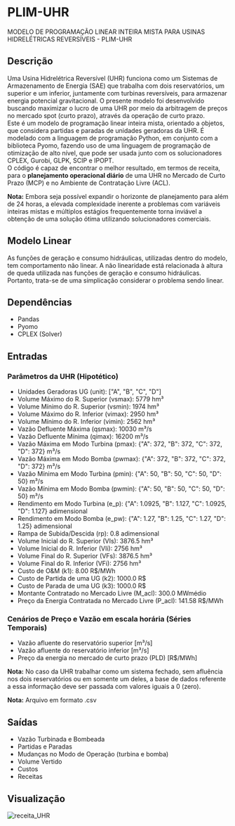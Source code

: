# PLIM-UHR
MODELO DE PROGRAMAÇÃO LINEAR INTEIRA MISTA PARA USINAS HIDRELÉTRICAS REVERSÍVEIS - PLIM-UHR

## Descrição
Uma Usina Hidrelétrica Reversível (UHR) funciona como um Sistemas de Armazenamento de Energia (SAE) que trabalha com dois reservatórios, um superior e um inferior, juntamente com turbinas reversíveis, para armazenar energia potencial gravitacional. O presente modelo foi desenvolvido buscando maximizar o lucro de uma UHR por meio da arbitragem de preços no mercado spot (curto prazo), através da operação de curto prazo.<br>
Este é um modelo de programação linear inteira mista, orientado a objetos, que considera partidas e paradas de unidades geradoras da UHR. É modelado com a linguagem de programação Python, em conjunto com a biblioteca Pyomo, fazendo uso de uma linguagem de programação de otimização de alto nível, que pode ser usada junto com os solucionadores CPLEX, Gurobi, GLPK, SCIP e IPOPT.<br>
O código é capaz de encontrar o melhor resultado, em termos de receita, para o **planejamento operacional diário** de uma UHR no Mercado de Curto Prazo (MCP) e no Ambiente de Contratação Livre (ACL).

**Nota:** Embora seja possível expandir o horizonte de planejamento para além de 24 horas, a elevada complexidade inerente a problemas com variáveis inteiras mistas e múltiplos estágios frequentemente torna inviável a obtenção de uma solução ótima utilizando solucionadores comerciais.

## Modelo Linear
As funções de geração e consumo hidráulicas, utilizadas dentro do modelo, tem comportamento não linear. A não linearidade está relacionada à altura de queda utilizada nas funções de geração e consumo hidráulicas. Portanto, trata-se de uma simplicação considerar o problema sendo linear.

## Dependências
- Pandas
- Pyomo
- CPLEX (Solver)

## Entradas
### Parâmetros da UHR (Hipotético)
  - Unidades Geradoras UG (unit): ["A", "B", "C", "D"]
  - Volume Máximo do R. Superior (vsmax): 5779 hm³
  - Volume Mínimo do R. Superior (vsmin): 1974 hm³
  - Volume Máximo do R. Inferior (vimax): 2950 hm³
  - Volume Mínimo do R. Inferior (vimin): 2562 hm³
  - Vazão Defluente Máxima (qsmax): 10030 m³/s
  - Vazão Defluente Mínima (qimax): 16200 m³/s
  - Vazão Máxima em Modo Turbina (pmax): {"A": 372, "B": 372, "C": 372, "D": 372} m³/s
  - Vazão Máxima em Modo Bomba (pwmax): {"A": 372, "B": 372, "C": 372, "D": 372} m³/s
  - Vazão Mínima em Modo Turbina (pmin): {"A": 50, "B": 50, "C": 50, "D": 50} m³/s
  - Vazão Mínima em Modo Bomba (pwmin): {"A": 50, "B": 50, "C": 50, "D": 50} m³/s
  - Rendimento em Modo Turbina (e_p): {"A": 1.0925, "B": 1.127, "C": 1.0925, "D": 1.127} adimensional
  - Rendimento em Modo Bomba (e_pw): {"A": 1.27, "B": 1.25, "C": 1.27, "D": 1.25} adimensional
  - Rampa de Subida/Descida (rp): 0.8 adimensional
  - Volume Inicial do R. Superior (VIs): 3876.5 hm³
  - Volume Inicial do R. Inferior (VIi): 2756 hm³
  - Volume Final do R. Superior (VFs): 3876.5 hm³
  - Volume Final do R. Inferior (VFi): 2756 hm³
  - Custo de O&M (k1): 8.00 R$/MWh
  - Custo de Partida de uma UG (k2): 1000.0 R$
  - Custo de Parada de uma UG (k3): 1000.0 R$
  - Montante Contratado no Mercado Livre (M_acl): 300.0 MWmédio
  - Preço da Energia Contratada no Mercado Livre (P_acl): 141.58 R$/MWh

### Cenários de Preço e Vazão em escala horária (Séries Temporais)
  - Vazão afluente do reservatório superior [m³/s]
  - Vazão afluente do reservatório inferior [m³/s]
  - Preço da energia no mercado de curto prazo (PLD) [R$/MWh]

  **Nota:** No caso da UHR trabalhar como um sistema fechado, sem afluência nos dois reservatórios ou em somente um deles, a base de dados referente a essa informação deve ser passada com valores iguais a 0 (zero).
  
  **Nota:** Arquivo em formato .csv
## Saídas
  - Vazão Turbinada e Bombeada
  - Partidas e Paradas
  - Mudanças no Modo de Operação (turbina e bomba)
  - Volume Vertido
  - Custos
  - Receitas

## Visualização
![receita_UHR](https://github.com/user-attachments/assets/6aadd56c-b3cf-46dc-8c79-3e1f2fbd3bb2)

